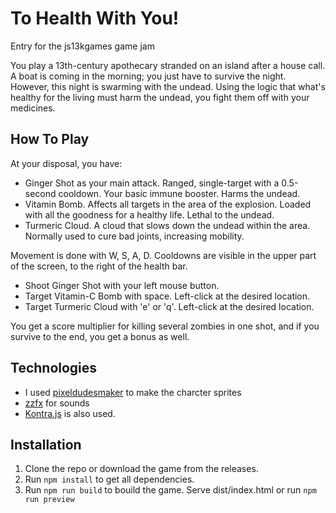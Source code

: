 # To Health With You!
Entry for the js13kgames game jam

You play a 13th-century apothecary stranded on an island after a house call. A boat is coming in the morning; you just have to survive the night. 
However, this night is swarming with the undead. Using the logic that what's healthy for the living must harm the undead, you fight them off with your medicines.

## How To Play

At your disposal, you have:   
- Ginger Shot as your main attack. Ranged, single-target with a 0.5-second cooldown. Your basic immune booster. Harms the undead.
- Vitamin Bomb. Affects all targets in the area of the explosion. Loaded with all the goodness for a healthy life. Lethal to the undead.
- Turmeric Cloud. A cloud that slows down the undead within the area. Normally used to cure bad joints, increasing mobility.

Movement is done with W, S, A, D. Cooldowns are visible in the upper part of the screen, to the right of the health bar.
- Shoot Ginger Shot with your left mouse button.
- Target Vitamin-C Bomb with space. Left-click at the desired location.
- Target Turmeric Cloud with 'e' or 'q'. Left-click at the desired location.

You get a score multiplier for killing several zombies in one shot, and if you survive to the end, you get a bonus as well.

## Technologies

- I used [pixeldudesmaker](https://0x72.itch.io/pixeldudesmaker) to make the charcter sprites
- [zzfx](https://github.com/KilledByAPixel/ZzFX) for sounds
- [Kontra.js](https://github.com/straker/kontra) is also used.

## Installation

1. Clone the repo or download the game from the releases.
2. Run `npm install` to get all dependencies.
3. Run `npm run build` to bouild the game. Serve dist/index.html or run `npm run preview`






